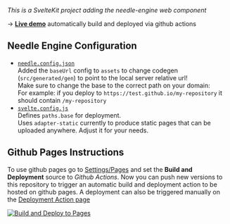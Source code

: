 *This is a SvelteKit project adding the needle-engine web component* 

→ [**Live demo**](https://needle-engine.github.io/sveltekit-sample/) automatically build and deployed via github actions

## Needle Engine Configuration

- [`needle.config.json`](./needle.config.json)  
  Added the `baseUrl` config to `assets` to change codegen (`src/generated/gen`) to point to the local server relative url!  
  Make sure to change the base to the correct path on your domain:  
  For example: if you deploy to `https://test.github.io/my-repository` it should contain `/my-repository`
- [`svelte.config.js`](./svelte.config.js)  
  Defines `paths.base` for deployment.  
  Uses `adapter-static` currently to produce static pages that can be uploaded anywhere. Adjust it for your needs.


## Github Pages Instructions
To use github pages go to [Settings/Pages](settings/pages) and set the **Build and Deployment** source to *Github Actions*. Now you can push new versions to this repository to trigger an automatic build and deployment action to be hosted on github pages. A deployment can also be triggered manually on the [Deployment Action page](./actions/workflows/deploy.yml)

[![Build and Deploy to Pages](https://github.com/needle-engine/sveltekit-sample/actions/workflows/deploy.yml/badge.svg)](https://github.com/needle-engine/sveltekit-sample/actions/workflows/deploy.yml)
